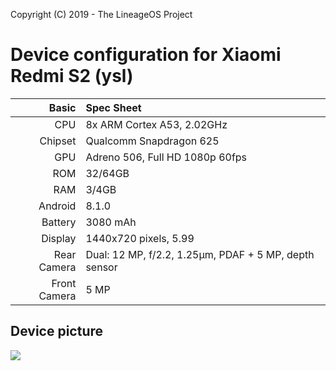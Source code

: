 Copyright (C) 2019 - The LineageOS Project

Device configuration for Xiaomi Redmi S2 (ysl)
==============

Basic   | Spec Sheet
-------:|:----------
CPU     | 8x ARM Cortex A53, 2.02GHz
Chipset | Qualcomm Snapdragon 625
GPU     | Adreno 506, Full HD 1080p 60fps
ROM     | 32/64GB
RAM     | 3/4GB
Android | 8.1.0
Battery | 3080 mAh
Display | 1440x720 pixels, 5.99
Rear Camera  | Dual: 12 MP, f/2.2, 1.25μm, PDAF + 5 MP, depth sensor
Front Camera | 5 MP

## Device picture

![](https://cdn2.gsmarena.com/vv/pics/xiaomi/xiaomi-redmi-s2-5.jpg)

